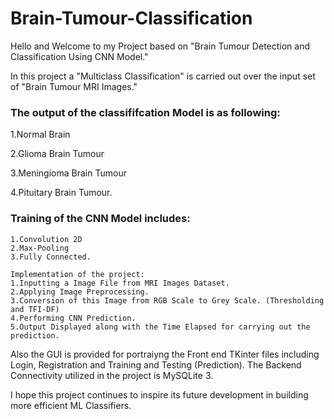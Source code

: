 # Brain-Tumour-Classification  

Hello and Welcome to my Project based on "Brain Tumour Detection and Classification Using CNN Model."

In this project a "Multiclass Classification" is carried out over the input set of "Brain Tumour MRI Images."

### The output of the classififcation Model is as following:
  1.Normal Brain
  
  2.Glioma Brain Tumour
  
  3.Meningioma Brain Tumour 
  
  4.Pituitary Brain Tumour.
  
  
### Training of the CNN Model includes:
    1.Convolution 2D 
    2.Max-Pooling
    3.Fully Connected. 
    
    Implementation of the project:
    1.Inputting a Image File from MRI Images Dataset. 
    2.Applying Image Preprocessing.
    3.Conversion of this Image from RGB Scale to Grey Scale. (Thresholding and TFI-DF)
    4.Performing CNN Prediction.
    5.Output Displayed along with the Time Elapsed for carrying out the prediction. 
    
 Also the GUI is provided for portraiyng the Front end TKinter files including Login, Registration and Training and Testing (Prediction).
 The Backend Connectivity utilized in the project is MySQLite 3.  
 
 I hope this project continues to inspire its future development in building more efficient ML Classifiers.
